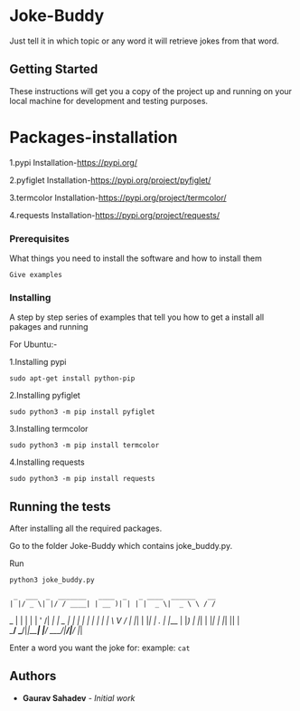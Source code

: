 # Joke-Buddy
Just tell it in which topic or any word it will retrieve jokes from that word.

## Getting Started
These instructions will get you a copy of the project up and running on your local machine for development and testing purposes.

# Packages-installation
1.pypi
  Installation-https://pypi.org/

2.pyfiglet
  Installation-https://pypi.org/project/pyfiglet/

3.termcolor
  Installation-https://pypi.org/project/termcolor/

4.requests
  Installation-https://pypi.org/project/requests/

### Prerequisites

What things you need to install the software and how to install them

```
Give examples
```


### Installing

A step by step series of examples that tell you how to get a install all pakages and running

For Ubuntu:-

1.Installing pypi
```
sudo apt-get install python-pip
```
2.Installing pyfiglet
```
sudo python3 -m pip install pyfiglet
```
3.Installing termcolor
```
sudo python3 -m pip install termcolor
```
4.Installing requests
```
sudo python3 -m pip install requests
```
## Running the tests
After installing all the required packages.

Go to the folder Joke-Buddy which contains joke_buddy.py.

Run
```
python3 joke_buddy.py
```
     _  ___  _  _______   ____  _   _ ____  ______   __
    | |/ _ \| |/ / ____| | __ )| | | |  _ \|  _ \ \ / /
 _  | | | | | ' /|  _|   |  _ \| | | | | | | | | \ V / 
| |_| | |_| | . \| |___  | |_) | |_| | |_| | |_| || |  
 \___/ \___/|_|\_\_____| |____/ \___/|____/|____/ |_|  
                                                       

Enter a word you want the joke for: example: ```cat```




## Authors

* **Gaurav Sahadev** - *Initial work*
